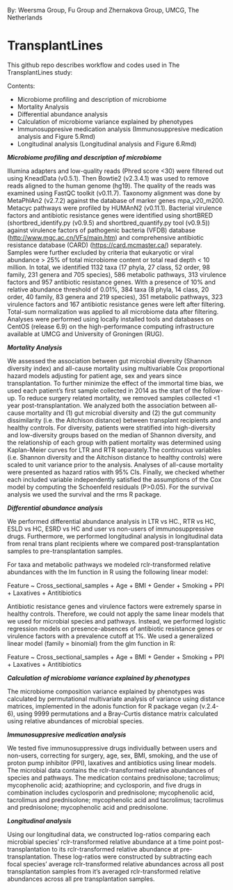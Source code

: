 By: Weersma Group, Fu Group and Zhernakova Group, UMCG, The Netherlands
# TransplantLines
This github repo describes workflow and codes used in The TransplantLines study:

Contents:
* Microbiome profiling and description of microbiome
* Mortality Analysis
* Differential abundance analysis
* Calculation of microbiome variance explained by phenotypes
* Immunosuppresive medication analysis (Immunosuppresive medication analysis and Figure 5.Rmd)
* Longitudinal analysis (Longitudinal analysis and Figure 6.Rmd)

***Microbiome profiling and description of microbiome***

Illumina adapters and low-quality reads (Phred score <30) were filtered out using KneadData (v0.5.1). Then Bowtie2 (v2.3.4.1) was used to remove reads aligned to the human genome (hg19). The quality of the reads was examined using FastQC toolkit (v0.11.7). Taxonomy alignment was done by MetaPhlAn2 (v2.7.2) against the database of marker genes mpa_v20_m200. Metacyc pathways were profiled by HUMAnN2 (v0.11.1). Bacterial virulence factors and antibiotic resistance genes were identified using shortBRED (shortbred_identify.py (v0.9.5) and shortbred_quantify.py tool (v0.9.5)) against virulence factors of pathogenic bacteria (VFDB) database (http://www.mgc.ac.cn/VFs/main.htm) and comprehensive antibiotic resistance database (CARD) (https://card.mcmaster.ca/) separately. Samples were further excluded by criteria that eukaryotic or viral abundance > 25% of total microbiome content or total read depth < 10 million. In total, we identified 1132 taxa (17 phyla, 27 class, 52 order, 98 family, 231 genera and 705 species), 586 metabolic pathways, 313 virulence factors and 957 antibiotic resistance genes. With a presence of 10% and relative abundance threshold of 0.01%, 384 taxa (8 phyla, 14 class, 20 order, 40 family, 83 genera and 219 species), 351 metabolic pathways, 323 virulence factors and 167 antibiotic resistance genes were left after filtering. Total-sum normalization was applied to all microbiome data after filtering. Analyses were performed using locally installed tools and databases on CentOS (release 6.9) on the high-performance computing infrastructure available at UMCG and University of Groningen (RUG).

***Mortality Analysis***

We assessed the association between gut microbial diversity (Shannon diversity index) and all-cause mortality using multivariable Cox proportional hazard models adjusting for patient age, sex and years since transplantation. To further minimize the effect of the immortal time bias, we used each patient’s first sample collected in 2014 as the start of the follow-up. To reduce surgery related mortality, we removed samples collected <1 year post-transplantation.  We analyzed both the association between all-cause mortality and (1) gut microbial diversity and (2) the gut community dissimilarity (i.e. the Aitchison distance) between transplant recipients and healthy controls. For diversity, patients were stratified into high-diversity and low-diversity groups based on the median of Shannon diversity, and the relationship of each group with patient mortality was determined using Kaplan-Meier curves for LTR and RTR separately.The continuous variables (i.e. Shannon diversity and the Aitchison distance to healthy controls) were scaled to unit variance prior to the analysis. Analyses of all-cause mortality were presented as hazard ratios with 95% CIs. Finally, we checked whether each included variable independently satisfied the assumptions of the Cox model by computing the Schoenfeld residuals (P>0.05). For the survival analysis we used the survival and the rms R package.

***Differential abundance analysis***

We performed differential abundance analysis in LTR vs HC., RTR vs HC, ESLD vs HC, ESRD vs HC and user vs non-users of immunosuppressive drugs. Furthermore, we performed longitudinal analysis in longitudinal data from renal trans plant recipients where we compared post-transplantation samples to pre-transplantation samples. 

For taxa and metabolic pathways we modeled rclr-transformed relative abundances with the lm function in R using the following linear model: 

Feature ~ Cross_sectional_samples + Age  +  BMI + Gender  + Smoking + PPI + Laxatives  + Antitibiotics

Antibiotic resistance genes and virulence factors were extremely sparse in healthy controls. Therefore, we could not apply the same linear models that we used for microbial species and pathways. Instead, we performed logistic regression models on presence-absences of antibiotic resistance genes or virulence factors with a prevalence cutoff at 1%. We used a generalized linear model (family = binomial) from the glm function in R: 

Feature ~ Cross_sectional_samples + Age  +  BMI + Gender  + Smoking + PPI + Laxatives  + Antitibiotics

***Calculation of microbiome variance explained by phenotypes***

The microbiome composition variance explained by phenotypes was calculated by permutational multivariate analysis of variance using distance matrices, implemented in the adonis function for R package vegan (v.2.4-6), using 9999 permutations and a Bray-Curtis distance matrix calculated using relative abundances of microbial species.

***Immunosuppresive medication analysis***

We tested five immunosuppressive drugs individually between users and non-users, correcting for surgery, age, sex, BMI, smoking, and the use of proton pump inhibitor (PPI), laxatives and antibiotics using linear models. 
The microbial data contains the rclr-transformed relative abundances of species and pathways. 
The medication contains prednisolone; tacrolimus; mycophenolic acid; azathioprine; and cyclosporin, and five drugs in combination includes cyclosporin and prednisolone; mycophenolic acid, tacrolimus and prednisolone; mycophenolic acid and tacrolimus; tacrolimus and prednisolone; mycophenolic acid and prednisolone.

***Longitudinal analysis***

Using our longitudinal data, we constructed log-ratios comparing each microbial species’ rclr-transformed relative abundance at a time point post-transplantation to its rclr-transformed relative abundance at pre-transplantation. These log-ratios were constructed by subtracting each focal species’ average rclr-transformed relative abundances across all post transplantation samples from it’s averaged rclr-transformed relative abundances across all pre transplantation samples.
